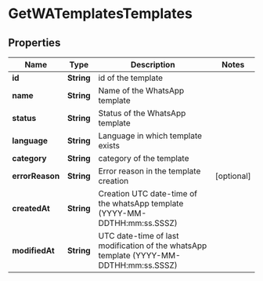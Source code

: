 
# GetWATemplatesTemplates

## Properties
Name | Type | Description | Notes
------------ | ------------- | ------------- | -------------
**id** | **String** | id of the template | 
**name** | **String** | Name of the WhatsApp template | 
**status** | **String** | Status of the WhatsApp template | 
**language** | **String** | Language in which template exists | 
**category** | **String** | category of the template | 
**errorReason** | **String** | Error reason in the template creation |  [optional]
**createdAt** | **String** | Creation UTC date-time of the whatsApp template (YYYY-MM-DDTHH:mm:ss.SSSZ) | 
**modifiedAt** | **String** | UTC date-time of last modification of the whatsApp template (YYYY-MM-DDTHH:mm:ss.SSSZ) | 



